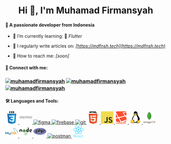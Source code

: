 <h1 align="center">Hi 👋, I'm Muhamad Firmansyah</h1>

<h4>📌 A passionate developer from Indonesia</h4>
            
- 🌿 I’m currently learning: 📱 _Flutter_
            
- 📝 I regularly write articles on: _[https://mdfnsh.tech](https://mdfnsh.tech)_
            
- 🍃 How to reach me: _[soon]_

<h4 align="left">🔗 Connect with me:</h4>
<h3 align="left">
    <a href="https://dev.to/muhamadfirmansyah" target="blank"><img align="center" src="https://cdn.jsdelivr.net/npm/simple-icons@3.0.1/icons/dev-dot-to.svg" alt="muhamadfirmansyah" height="30" width="40" /></a>
    <a href="https://linkedin.com/in/muhamadfirmansyah" target="blank"><img align="center" src="https://raw.githubusercontent.com/rahuldkjain/github-profile-readme-generator/master/src/images/icons/Social/linked-in-alt.svg" alt="muhamadfirmansyah" height="30" width="40" /></a>
    <a href="https://codesandbox.com/muhamadfirmansyah" target="blank"><img align="center" src="https://cdn.jsdelivr.net/npm/simple-icons@3.0.1/icons/codesandbox.svg" alt="muhamadfirmansyah" height="30" width="40" /></a>
</h3>

<h4 align="left">🛠 Languages and Tools:</h4>
<p align="left"> 
    <a href="https://www.w3schools.com/css/" target="_blank"> <img src="https://raw.githubusercontent.com/devicons/devicon/master/icons/css3/css3-original-wordmark.svg" alt="css3" width="40" height="40"/> </a> 
    <a href="https://expressjs.com" target="_blank"> <img src="https://raw.githubusercontent.com/devicons/devicon/master/icons/express/express-original-wordmark.svg" alt="express" width="40" height="40"/> </a> 
    <a href="https://www.figma.com/" target="_blank"> <img src="https://www.vectorlogo.zone/logos/figma/figma-icon.svg" alt="figma" width="40" height="40"/> </a> 
    <a href="https://firebase.google.com/" target="_blank"> <img src="https://www.vectorlogo.zone/logos/firebase/firebase-icon.svg" alt="firebase" width="40" height="40"/> </a> 
    <a href="https://git-scm.com/" target="_blank"> <img src="https://www.vectorlogo.zone/logos/git-scm/git-scm-icon.svg" alt="git" width="40" height="40"/> </a>
    <a href="https://www.w3.org/html/" target="_blank"> <img src="https://raw.githubusercontent.com/devicons/devicon/master/icons/html5/html5-original-wordmark.svg" alt="html5" width="40" height="40"/> </a> 
    <a href="https://developer.mozilla.org/en-US/docs/Web/JavaScript" target="_blank"> <img src="https://raw.githubusercontent.com/devicons/devicon/master/icons/javascript/javascript-original.svg" alt="javascript" width="40" height="40"/> </a> 
    <a href="https://laravel.com/" target="_blank"> <img src="https://raw.githubusercontent.com/devicons/devicon/master/icons/laravel/laravel-plain-wordmark.svg" alt="laravel" width="40" height="40"/> </a> 
    <a href="https://www.linux.org/" target="_blank"> <img src="https://raw.githubusercontent.com/devicons/devicon/master/icons/linux/linux-original.svg" alt="linux" width="40" height="40"/> </a> 
    <a href="https://www.mongodb.com/" target="_blank"> <img src="https://raw.githubusercontent.com/devicons/devicon/master/icons/mongodb/mongodb-original-wordmark.svg" alt="mongodb" width="40" height="40"/> </a> 
    <a href="https://www.mysql.com/" target="_blank"> <img src="https://raw.githubusercontent.com/devicons/devicon/master/icons/mysql/mysql-original-wordmark.svg" alt="mysql" width="40" height="40"/> </a> 
    <a href="https://nodejs.org" target="_blank"> <img src="https://raw.githubusercontent.com/devicons/devicon/master/icons/nodejs/nodejs-original-wordmark.svg" alt="nodejs" width="40" height="40"/> </a> 
    <a href="https://www.php.net" target="_blank"> <img src="https://raw.githubusercontent.com/devicons/devicon/master/icons/php/php-original.svg" alt="php" width="40" height="40"/> </a> 
    <a href="https://postman.com" target="_blank"> <img src="https://www.vectorlogo.zone/logos/getpostman/getpostman-icon.svg" alt="postman" width="40" height="40"/> </a> 
    <a href="https://reactjs.org/" target="_blank"> <img src="https://raw.githubusercontent.com/devicons/devicon/master/icons/react/react-original-wordmark.svg" alt="react" width="40" height="40"/> </a> 
</p>

<!-- <table>
    <tr>
        <td>
            <img src="https://streak-stats.demolab.com/?user=muhamadfirmansyah&hide_border=true&date_format=j%20M%5B%20Y%5D" alt="" />
        </td>
        <td>
            <img src="https://github-readme-stats.vercel.app/api?username=muhamadfirmansyah&hide=stars,issues&hide_border=true&title_color=fc9101&show_icons=true&text_bold=false&icon_color=000000" alt="" />
        </td>
    </tr>
</table> -->

